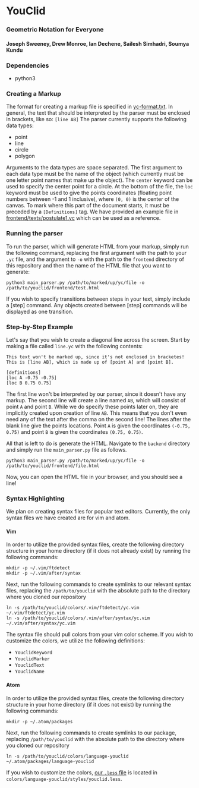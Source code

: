 # YouClid
### Geometric Notation for Everyone
#### Joseph Sweeney, Drew Monroe, Ian Dechene, Sailesh Simhadri, Soumya Kundu

### Dependencies
- python3

### Creating a Markup
The format for creating a markup file is specified in [yc-format.txt](https://raw.githubusercontent.com/YouClid/youclid/master/yc-format.txt).
In general, the text that should be interpreted by the parser must be enclosed in brackets, like so: `[line AB]`
The parser currently supports the following data types:
- point
- line
- circle
- polygon

Arguments to the data types are space separated.
The first argument to each data type must be the name of the object (which currently must be one letter point names that make up the object).
The `center` keyword can be used to specify the center point for a circle.
At the bottom of the file, the `loc` keyword must be used to give the points coordinates (floating point numbers between -1 and 1 inclusive), where `(0, 0)` is the center of the canvas.
To mark where this part of the document starts, it must be preceded by a `[Definitions]` tag.
We have provided an example file in [frontend/texts/postulate1.yc](https://raw.githubusercontent.com/YouClid/youclid/master/frontend/texts/postulate-1.yc) which can be used as a reference.

### Running the parser
To run the parser, which will generate HTML from your markup, simply run the following command, replacing the first argument with the path to your `.yc` file, and the argument to `-o` with the path to the `frontend` directory of this repository and then the name of the HTML file that you want to generate:
```
python3 main_parser.py /path/to/marked/up/yc/file -o /path/to/youclid/frontend/test.html
```
If you wish to specify transitions between steps in your text, simply include a \[step\] command.
Any objects created between \[step\] commands will be displayed as one transition.

### Step-by-Step Example
Let's say that you wish to create a diagonal line across the screen.
Start by making a file called `line.yc` with the following contents:
```
This text won't be marked up, since it's not enclosed in bracketes!
This is [line AB], which is made up of [point A] and [point B].

[definitions]
[loc A -0.75 -0.75]
[loc B 0.75 0.75]
```

The first line won't be interpreted by our parser, since it doesn't have any markup.
The second line will create a line named `AB`, which will consist of point `A` and point `B`.
While we do specify these points later on, they are implicitly created upon creation of line `AB`.
This means that you don't even need any of the text after the comma on the second line!
The lines after the blank line give the points locations.
Point `A` is given the coordinates `(-0.75, 0.75)` and point `B` is given the coordinates `(0.75, 0.75)`.

All that is left to do is generate the HTML.
Navigate to the `backend` directory and simply run the `main_parser.py` file as follows.
```
python3 main_parser.py /path/to/marked/up/yc/file -o /path/to/youclid/frontend/file.html
```
Now, you can open the HTML file in your browser, and you should see a line!

### Syntax Highlighting
We plan on creating syntax files for popular text editors.
Currently, the only syntax files we have created are for vim and atom.

#### Vim
In order to utilize the provided syntax files, create the following directory structure in your home directory (if it does not already exist) by running the following commands:
```
mkdir -p ~/.vim/ftdetect
mkdir -p ~/.vim/after/syntax
```
Next, run the following commands to create symlinks to our relevant syntax files, replacing the `/path/to/youclid` with the absolute path to the directory where you cloned our repository
```
ln -s /path/to/youclid/colors/.vim/ftdetect/yc.vim ~/.vim/ftdetect/yc.vim
ln -s /path/to/youclid/colors/.vim/after/syntax/yc.vim ~/.vim/after/syntax/yc.vim
```

The syntax file should pull colors from your vim color scheme.
If you wish to customize the colors, we utilize the following definitions:
- `YouclidKeyword`
- `YouclidMarker`
- `YouclidText`
- `YouclidName`

#### Atom
In order to utilize the provided syntax files, create the following directory structure in your home directory (if it does not exist) by running the following commands:
```
mkdir -p ~/.atom/packages
```
Next, run the following commands to create symlinks to our package, replacing `/path/to/youclid` with the absolute path to the directory where you cloned our repository
```
ln -s /path/to/youclid/colors/language-youclid ~/.atom/packages/language-youclid
```
If you wish to customize the colors, [our `.less` file](https://raw.githubusercontent.com/YouClid/youclid/master/colors/language-youclid/styles/youclid.less) is located in `colors/language-youclid/styles/youclid.less`.
